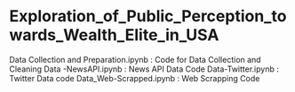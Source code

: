 # Exploration_of_Public_Perception_towards_Wealth_Elite_in_USA
Data Collection and Preparation.ipynb : Code for Data Collection and Cleaning 
Data -NewsAPI.ipynb : News API Data Code
Data-Twitter.ipynb : Twitter Data code
Data_Web-Scrapped.ipynb : Web Scrapping Code 
